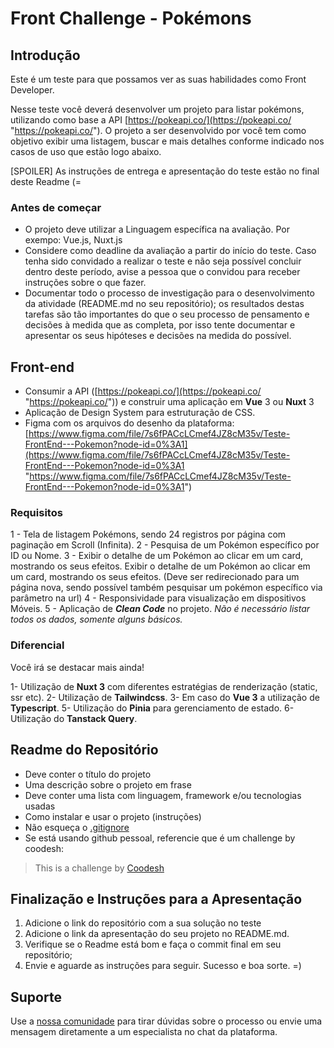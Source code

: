 # Front Challenge - Pokémons

## Introdução

Este é um teste para que possamos ver as suas habilidades como Front Developer.

Nesse teste você deverá desenvolver um projeto para listar pokémons, utilizando como base a API [https://pokeapi.co/](https://pokeapi.co/ "https://pokeapi.co/"). O projeto a ser desenvolvido por você tem como objetivo exibir uma listagem, buscar e mais detalhes conforme indicado nos casos de uso que estão logo abaixo.

[SPOILER] As instruções de entrega e apresentação do teste estão no final deste Readme (=

### Antes de começar
 
- O projeto deve utilizar a Linguagem específica na avaliação. Por exempo: Vue.js, Nuxt.js
- Considere como deadline da avaliação a partir do início do teste. Caso tenha sido convidado a realizar o teste e não seja possível concluir dentro deste período, avise a pessoa que o convidou para receber instruções sobre o que fazer.
- Documentar todo o processo de investigação para o desenvolvimento da atividade (README.md no seu repositório); os resultados destas tarefas são tão importantes do que o seu processo de pensamento e decisões à medida que as completa, por isso tente documentar e apresentar os seus hipóteses e decisões na medida do possível.

## Front-end

- Consumir a API ([https://pokeapi.co/](https://pokeapi.co/ "https://pokeapi.co/")) e construir uma aplicação em **Vue** 3 ou **Nuxt** 3
- Aplicação de Design System para estruturação de CSS.
- Figma com os arquivos do desenho da plataforma: [https://www.figma.com/file/7s6fPACcLCmef4JZ8cM35v/Teste-FrontEnd---Pokemon?node-id=0%3A1](https://www.figma.com/file/7s6fPACcLCmef4JZ8cM35v/Teste-FrontEnd---Pokemon?node-id=0%3A1 "https://www.figma.com/file/7s6fPACcLCmef4JZ8cM35v/Teste-FrontEnd---Pokemon?node-id=0%3A1")


### Requisitos

1 - Tela de listagem Pokémons, sendo 24 registros por página com paginação em Scroll (Infinita).
2 - Pesquisa de um Pokémon específico por ID ou Nome. 
3 - Exibir o detalhe de um Pokémon ao clicar em um card, mostrando os seus efeitos. Exibir o detalhe de um Pokémon ao clicar em um card, mostrando os seus efeitos. (Deve ser redirecionado para um página nova, sendo possível também pesquisar um pokémon específico via parâmetro na url) 
4 - Responsividade para visualização em dispositivos Móveis. 
5 - Aplicação de _**Clean Code**_ no projeto. _Não é necessário listar todos os dados, somente alguns básicos._ 

### Diferencial

Você irá se destacar mais ainda!

1- Utilização de **Nuxt 3** com diferentes estratégias de renderização (static, ssr etc).
2- Utilização de **Tailwindcss**.
3- Em caso do **Vue 3** a utilização de **Typescript**.
5- Utilização do **Pinia** para gerenciamento de estado.
6- Utilização do **Tanstack Query**.


## Readme do Repositório

- Deve conter o título do projeto
- Uma descrição sobre o projeto em frase
- Deve conter uma lista com linguagem, framework e/ou tecnologias usadas
- Como instalar e usar o projeto (instruções)
- Não esqueça o [.gitignore](https://www.toptal.com/developers/gitignore)
- Se está usando github pessoal, referencie que é um challenge by coodesh:  

>  This is a challenge by [Coodesh](https://coodesh.com/)

## Finalização e Instruções para a Apresentação

1. Adicione o link do repositório com a sua solução no teste
2. Adicione o link da apresentação do seu projeto no README.md.
3. Verifique se o Readme está bom e faça o commit final em seu repositório;
4. Envie e aguarde as instruções para seguir. Sucesso e boa sorte. =)

## Suporte

Use a [nossa comunidade](https://discord.gg/rdXbEvjsWu) para tirar dúvidas sobre o processo ou envie uma mensagem diretamente a um especialista no chat da plataforma. 
